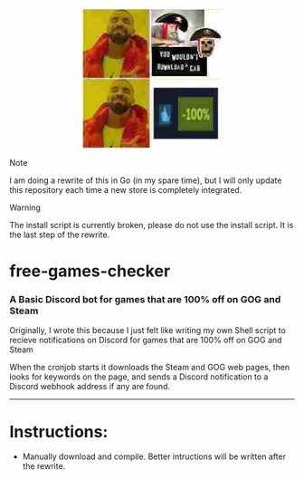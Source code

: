 <p align="center">
  <img src="https://github.com/Supraboy981322/Basic-Discord-notification-for-100-off-GOG-and-Steam-games/raw/refs/heads/main/logo.png">
</p>

> [!NOTE]
> I am doing a rewrite of this in Go (in my spare time), but I will only update this repository each time a new store is completely integrated.

> [!Warning]
> The install script is currently broken, please do not use the install script. It is the last step of the rewrite.

# free-games-checker

### A Basic Discord bot for games that are 100% off on GOG and Steam

Originally, I wrote this because I just felt like writing my own Shell script to recieve notifications on Discord for games that are 100% off on GOG and Steam

When the cronjob starts it downloads the Steam and GOG web pages, then looks for keywords on the page, and sends a Discord notification to a Discord webhook address if any are found.


---
# Instructions:
- Manually download and compile. Better intructions will be written after the rewrite.
